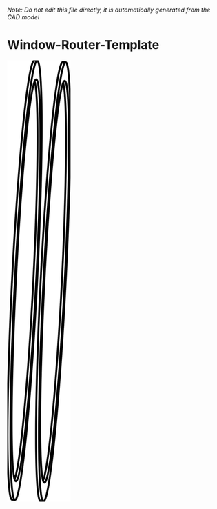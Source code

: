 ###### Note: Do not edit this file directly, it is automatically generated from the CAD model

# Window-Router-Template

![](/project.svg)



 

